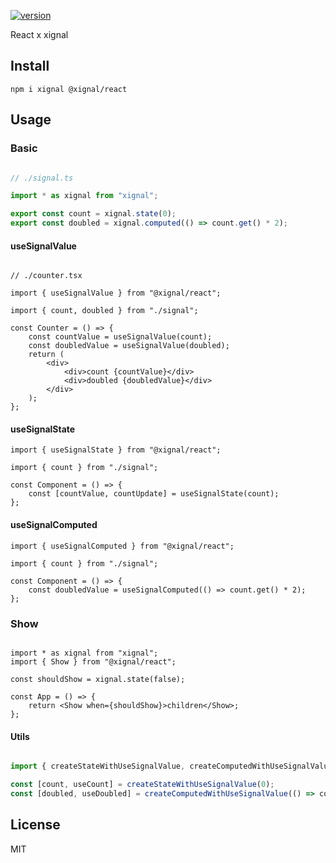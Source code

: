 [![version](https://badgen.net/npm/v/@xignal/react)](https://www.npmjs.com/package/@xignal/react)

React x xignal

## Install

`npm i xignal @xignal/react`

## Usage

### Basic

```ts

// ./signal.ts

import * as xignal from "xignal";

export const count = xignal.state(0);
export const doubled = xignal.computed(() => count.get() * 2);

```

#### useSignalValue

```tsx

// ./counter.tsx

import { useSignalValue } from "@xignal/react";

import { count, doubled } from "./signal";

const Counter = () => {
	const countValue = useSignalValue(count);
	const doubledValue = useSignalValue(doubled);
	return (
		<div>
			<div>count {countValue}</div>
			<div>doubled {doubledValue}</div>
		</div>
	);
};

```

#### useSignalState

```tsx
import { useSignalState } from "@xignal/react";

import { count } from "./signal";

const Component = () => {
	const [countValue, countUpdate] = useSignalState(count);
};
```

#### useSignalComputed

```tsx
import { useSignalComputed } from "@xignal/react";

import { count } from "./signal";

const Component = () => {
	const doubledValue = useSignalComputed(() => count.get() * 2);
};
```

### Show

```tsx

import * as xignal from "xignal";
import { Show } from "@xignal/react";

const shouldShow = xignal.state(false);

const App = () => {
	return <Show when={shouldShow}>children</Show>;
};

```

#### Utils

```ts

import { createStateWithUseSignalValue, createComputedWithUseSignalValue } from "@xignal/react";

const [count, useCount] = createStateWithUseSignalValue(0);
const [doubled, useDoubled] = createComputedWithUseSignalValue(() => count.get() * 2);

```

## License

MIT